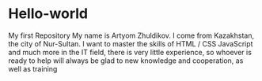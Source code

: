 # Hello-world
My first Repository
My name is Artyom Zhuldikov. I come from Kazakhstan, the city of Nur-Sultan. I want to master the skills of HTML / CSS JavaScript and much more in the IT field, there is very little experience, so whoever is ready to help will always be glad to new knowledge and cooperation, as well as training
